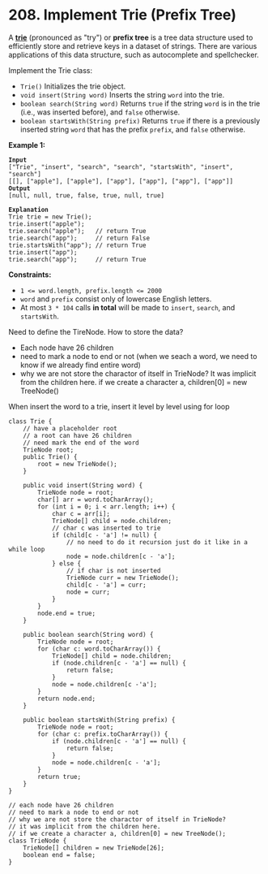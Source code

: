 # 208. Implement Trie (Prefix Tree)

A [**trie**](https://en.wikipedia.org/wiki/Trie) (pronounced as "try") or **prefix tree** is a tree data structure used to efficiently store and retrieve keys in a dataset of strings. There are various applications of this data structure, such as autocomplete and spellchecker.

Implement the Trie class:

* `Trie()` Initializes the trie object.
* `void insert(String word)` Inserts the string `word` into the trie.
* `boolean search(String word)` Returns `true` if the string `word` is in the trie (i.e., was inserted before), and `false` otherwise.
* `boolean startsWith(String prefix)` Returns `true` if there is a previously inserted string `word` that has the prefix `prefix`, and `false` otherwise.

&#x20;

**Example 1:**

<pre><code><strong>Input
</strong>["Trie", "insert", "search", "search", "startsWith", "insert", "search"]
[[], ["apple"], ["apple"], ["app"], ["app"], ["app"], ["app"]]
<strong>Output
</strong>[null, null, true, false, true, null, true]

<strong>Explanation
</strong>Trie trie = new Trie();
trie.insert("apple");
trie.search("apple");   // return True
trie.search("app");     // return False
trie.startsWith("app"); // return True
trie.insert("app");
trie.search("app");     // return True
</code></pre>

&#x20;

**Constraints:**

* `1 <= word.length, prefix.length <= 2000`
* `word` and `prefix` consist only of lowercase English letters.
* At most `3 * 104` calls **in total** will be made to `insert`, `search`, and `startsWith`.

Need to define the TireNode. How to store the data?

* Each node have 26 children&#x20;
* need to mark a node to end or not (when we seach a word, we need to know if we already find entire word)
* why we are not store the charactor of itself in TrieNode? It was implicit from the children here. if we create a character a, children\[0] = new TreeNode()

When insert the word to a trie, insert it level by level using for loop

```
class Trie {
    // have a placeholder root
    // a root can have 26 children
    // need mark the end of the word
    TrieNode root;
    public Trie() {
        root = new TrieNode();
    }
    
    public void insert(String word) {
        TrieNode node = root;
        char[] arr = word.toCharArray();
        for (int i = 0; i < arr.length; i++) {
            char c = arr[i];
            TrieNode[] child = node.children;
            // char c was inserted to trie
            if (child[c - 'a'] != null) {
                // no need to do it recursion just do it like in a while loop
                node = node.children[c - 'a'];
            } else {
                // if char is not inserted
                TrieNode curr = new TrieNode();
                child[c - 'a'] = curr;
                node = curr;
            }
        }
        node.end = true;
    }
    
    public boolean search(String word) {
        TrieNode node = root;
        for (char c: word.toCharArray()) {
            TrieNode[] child = node.children;
            if (node.children[c - 'a'] == null) {
                return false;
            }
            node = node.children[c -'a'];
        }
        return node.end;
    }
    
    public boolean startsWith(String prefix) {
        TrieNode node = root;
        for (char c: prefix.toCharArray()) {
            if (node.children[c - 'a'] == null) {
                return false;
            }
            node = node.children[c - 'a'];
        }
        return true;
    }
}

// each node have 26 children
// need to mark a node to end or not
// why we are not store the charactor of itself in TrieNode?
// it was implicit from the children here.
// if we create a character a, children[0] = new TreeNode();
class TrieNode {
    TrieNode[] children = new TrieNode[26];
    boolean end = false;
}
```
